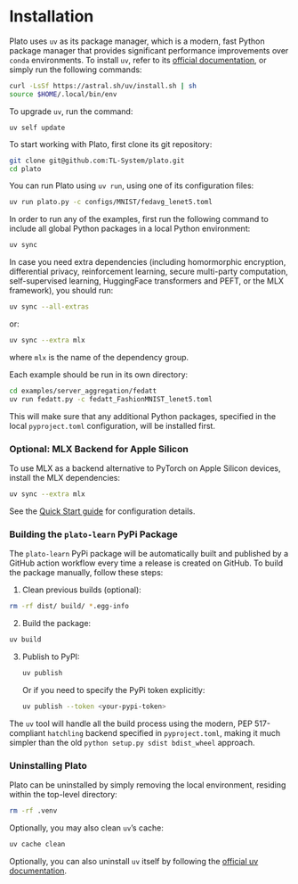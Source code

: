 # Installation

Plato uses `uv` as its package manager, which is a modern, fast Python package manager that provides significant performance improvements over `conda` environments. To install `uv`, refer to its [official documentation](https://docs.astral.sh/uv/getting-started/installation/), or simply run the following commands:

```bash
curl -LsSf https://astral.sh/uv/install.sh | sh
source $HOME/.local/bin/env
```

To upgrade `uv`, run the command:

```
uv self update
```

To start working with Plato, first clone its git repository:

```bash
git clone git@github.com:TL-System/plato.git
cd plato
```

You can run Plato using `uv run`, using one of its configuration files:

```bash
uv run plato.py -c configs/MNIST/fedavg_lenet5.toml
```

In order to run any of the examples, first run the following command to include all global Python packages in a local Python environment:

```bash
uv sync
```

In case you need extra dependencies (including homormorphic encryption, differential privacy, reinforcement learning, secure multi-party computation, self-supervised learning, HuggingFace transformers and PEFT, or the MLX framework), you should run:

```bash
uv sync --all-extras
```

or:

```bash
uv sync --extra mlx
```

where `mlx` is the name of the dependency group.

Each example should be run in its own directory:

```bash
cd examples/server_aggregation/fedatt
uv run fedatt.py -c fedatt_FashionMNIST_lenet5.toml
```

This will make sure that any additional Python packages, specified in the local `pyproject.toml` configuration, will be installed first.

### Optional: MLX Backend for Apple Silicon

To use MLX as a backend alternative to PyTorch on Apple Silicon devices, install the MLX dependencies:

```bash
uv sync --extra mlx
```

See the [Quick Start guide](quickstart.md#using-mlx-as-a-backend) for configuration details.

### Building the `plato-learn` PyPi Package

The `plato-learn` PyPi package will be automatically built and published by a GitHub action workflow every time a release is created on GitHub. To build the package manually, follow these steps:

1. Clean previous builds (optional):
```bash
rm -rf dist/ build/ *.egg-info
```

2. Build the package:
```bash
uv build
```

3. Publish to PyPI:
    ```bash
    uv publish
    ```

    Or if you need to specify the PyPi token explicitly:
    ```bash
    uv publish --token <your-pypi-token>
    ```

The `uv` tool will handle all the build process using the modern, PEP 517-compliant `hatchling` backend specified in `pyproject.toml`, making it much simpler than the old `python setup.py sdist bdist_wheel` approach.

### Uninstalling Plato

Plato can be uninstalled by simply removing the local environment, residing within the top-level directory:

```bash
rm -rf .venv
```

Optionally, you may also clean `uv`’s cache:

```bash
uv cache clean
```

Optionally, you can also uninstall `uv` itself by following the [official uv documentation](https://docs.astral.sh/uv/getting-started/installation/#uninstallation).
